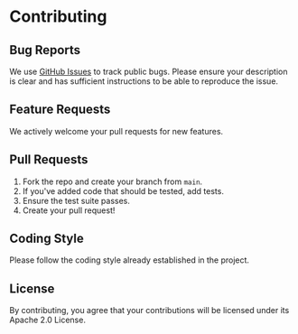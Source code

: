 # Contributing

## Bug Reports

We use [GitHub Issues](https://github.com/genia-dev/vibraniumdome-sdk/issues) to track public bugs. Please ensure your description is clear and has sufficient instructions to be able to reproduce the issue.

## Feature Requests

We actively welcome your pull requests for new features. 

## Pull Requests

1. Fork the repo and create your branch from `main`.
2. If you've added code that should be tested, add tests.
3. Ensure the test suite passes.
4. Create your pull request!

## Coding Style

Please follow the coding style already established in the project.

## License

By contributing, you agree that your contributions will be licensed under its Apache 2.0 License.